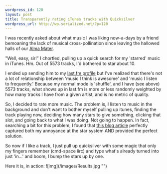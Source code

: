 ```yaml
--- 
wordpress_id: 120
layout: post
title: Transparently rating iTunes tracks with Quicksilver
wordpress_url: http://wp.serialized.net/?p=120
---
```

I was recently asked about what music I was liking now-a-days by a friend bemoaning the lack of musical cross-pollination since leaving the hallowed halls of our [Alma Mater](http://ucla.edu). 

"Well, easy, sir!" I chortled, pulling up a quick search for my 'starred' music in iTunes. Hm. Out of 5573 tracks, I'd bothered to star about 10. 

I ended up sending him to my [last.fm profile](http://www.last.fm/user/jbarratt/) but I've realized that there's not a lot of relationship between 'music I think is awesome' and 'music I listen to frequently.' Because my normal mode is 'shuffle', and I have (see above) 5573 tracks, what shows up in last.fm is more or less randomly weighted by how many tracks I have from a given artist, and is no metric of quality.

So, I decided to rate more music. The problem is, I listen to music in the background and don't want to bother myself pulling up itunes, finding the track playing now, deciding how many stars to give something, clicking that slot, and going back to what I was doing. Not going to happen. In fact, searching a bit for this problem, I found that [this blog article](http://www.lowest-common-denominator.com/2007/10/itunes_quicksilver_if_you_like.php) perfectly captured both my annoyance at the star system AND provided the perfect solution. 

So now if I like a track, I just pull up quicksilver with some magic that only my fingers remember (cmd-space iirc) and type what's already turned into just 'in...' and boom, I bump the stars up by one.

<p>Here it is, in action:
![img](/images/Results.jpg "")</p>

